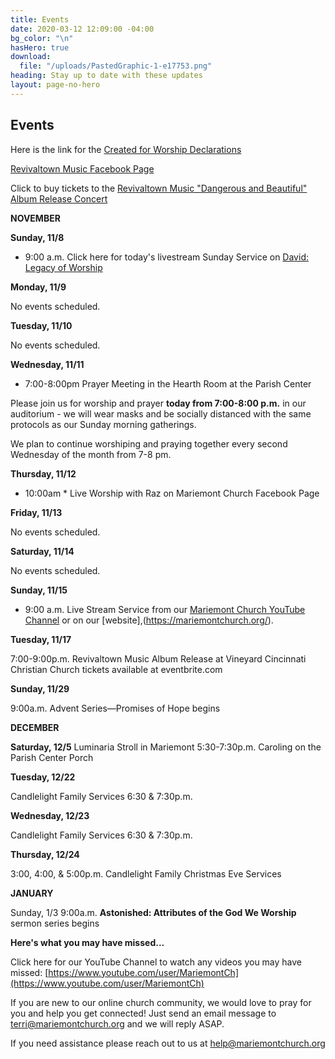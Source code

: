 ```yaml
---
title: Events
date: 2020-03-12 12:09:00 -04:00
bg_color: "\n"
hasHero: true
download:
  file: "/uploads/PastedGraphic-1-e17753.png"
heading: Stay up to date with these updates
layout: page-no-hero
---
```


## Events

Here is the link for the [Created for Worship Declarations](https://drive.google.com/file/d/1ldbfAXjwh75cKzWlN307i_xHWjrI1vje/view?usp=sharing)

[Revivaltown Music Facebook Page](https://www.facebook.com/Revivaltown-Music-2008659255901002)

Click to buy tickets to the [Revivaltown Music "Dangerous and Beautiful" Album Release Concert](https://www.eventbrite.com/e/revivaltown-music-album-release-concert-tickets-126366392281?aff=ebdssbdestsearch)

**NOVEMBER**

**Sunday, 11/8**

* 9:00 a.m. Click here for today's livestream Sunday Service on [David: Legacy of Worship
](https://youtu.be/EQUzL9FvX1A)

**Monday, 11/9**

No events scheduled.

**Tuesday, 11/10**

No events scheduled.

**Wednesday, 11/11**

* 7:00-8:00pm Prayer Meeting in the Hearth Room at the Parish Center

Please join us for worship and prayer ****today** from 7:00-8:00 p.m.** in our auditorium - we will wear masks and be socially distanced with the same protocols as our Sunday morning gatherings.  

We plan to continue worshiping and praying together every second Wednesday of the month from 7-8 pm.

**Thursday, 11/12**

* 10:00am * Live Worship with Raz on Mariemont Church Facebook Page

**Friday, 11/13**

No events scheduled.

**Saturday, 11/14**

No events scheduled.

**Sunday, 11/15**

* 9:00 a.m. Live Stream Service from our [Mariemont Church YouTube Channel](https://www.youtube.com/c/MariemontChurch/videos) or on our [website],(https://mariemontchurch.org/).

**Tuesday, 11/17**

7:00-9:00p.m. Revivaltown Music Album Release at Vineyard Cincinnati Christian Church tickets available at eventbrite.com

**Sunday, 11/29** 

9:00a.m. Advent Series—Promises of Hope begins

**DECEMBER**

**Saturday, 12/5**
Luminaria Stroll in Mariemont
5:30-7:30p.m. Caroling on the Parish Center Porch

**Tuesday, 12/22**

Candlelight Family Services 6:30 & 7:30p.m.

**Wednesday, 12/23**

Candlelight Family Services 6:30 & 7:30p.m.

**Thursday, 12/24**

3:00, 4:00, & 5:00p.m. Candlelight Family Christmas Eve Services

**JANUARY**

Sunday, 1/3 
9:00a.m. **Astonished: Attributes of the God We Worship** sermon series begins

**Here's what you may have missed...**

Click here for our YouTube Channel to watch any videos you may have missed:
[https://www.youtube.com/user/MariemontCh](https://www.youtube.com/user/MariemontCh)

If you are new to our online church community, we would love to pray for you and help you get connected! Just send an email message to [terri@mariemontchurch.org](http://terri@mariemontchurch.org) and we will reply ASAP.

If you need assistance please reach out to us at [help@mariemontchurch.org](http://help@mariemontchurch.org)

